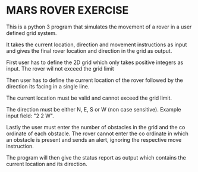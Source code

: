 # MARS ROVER EXERCISE

This is a python 3 program that simulates the movement of a rover in a user defined grid system.

It takes the current location, direction and movement instructions as input and gives the final rover location and direction in the grid as output.

First user has to define the 2D grid which only takes positive integers as input. The rover wil not exceed the grid limit

Then user has to define the current location of the rover followed by the direction its facing in a single line.

The current location must be valid and cannot exceed the grid limit.

The direction must be either N, E, S or W (non case sensitive). Example input field: "2 2 W".

Lastly the user must enter the number of obstacles in the grid and the co ordinate of each obstacle. The rover cannot enter the co ordinate in which an obstacle is present and sends an alert, ignoring the respective move instruction.

The program will then give the status report as output which contains the current location and its direction.
